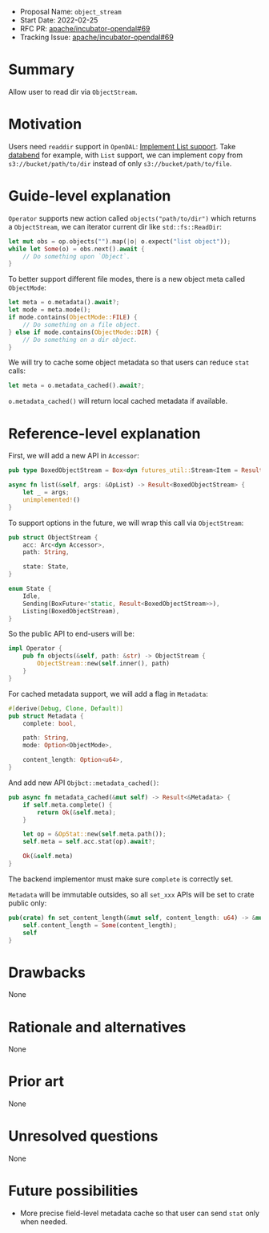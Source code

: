 - Proposal Name: `object_stream`
- Start Date: 2022-02-25
- RFC PR: [apache/incubator-opendal#69](https://github.com/apache/incubator-opendal/pull/69)
- Tracking Issue: [apache/incubator-opendal#69](https://github.com/apache/incubator-opendal/issues/69)

# Summary

Allow user to read dir via `ObjectStream`.

# Motivation

Users need `readdir` support in `OpenDAL`: [Implement List support](https://github.com/apache/incubator-opendal/issues/12). Take [databend] for example, with `List` support, we can implement copy from `s3://bucket/path/to/dir` instead of only `s3://bucket/path/to/file`.

# Guide-level explanation

`Operator` supports new action called `objects("path/to/dir")` which returns a `ObjectStream`, we can iterator current dir like `std::fs::ReadDir`:

```rust
let mut obs = op.objects("").map(|o| o.expect("list object"));
while let Some(o) = obs.next().await {
    // Do something upon `Object`.
}
```

To better support different file modes, there is a new object meta called `ObjectMode`:

```rust
let meta = o.metadata().await?;
let mode = meta.mode();
if mode.contains(ObjectMode::FILE) {
    // Do something on a file object.
} else if mode.contains(ObjectMode::DIR) {
    // Do something on a dir object.
}
```

We will try to cache some object metadata so that users can reduce `stat` calls:

```rust
let meta = o.metadata_cached().await?;
```

`o.metadata_cached()` will return local cached metadata if available.

# Reference-level explanation

First, we will add a new API in `Accessor`:

```rust
pub type BoxedObjectStream = Box<dyn futures_util::Stream<Item = Result<Object>> + Unpin + Send>;

async fn list(&self, args: &OpList) -> Result<BoxedObjectStream> {
    let _ = args;
    unimplemented!()
}
```

To support options in the future, we will wrap this call via `ObjectStream`:

```rust
pub struct ObjectStream {
    acc: Arc<dyn Accessor>,
    path: String,

    state: State,
}

enum State {
    Idle,
    Sending(BoxFuture<'static, Result<BoxedObjectStream>>),
    Listing(BoxedObjectStream),
}
```

So the public API to end-users will be:

```rust
impl Operator {
    pub fn objects(&self, path: &str) -> ObjectStream {
        ObjectStream::new(self.inner(), path)
    }
}
```

For cached metadata support, we will add a flag in `Metadata`:

```rust
#[derive(Debug, Clone, Default)]
pub struct Metadata {
    complete: bool,

    path: String,
    mode: Option<ObjectMode>,

    content_length: Option<u64>,
}
```

And add new API `Objbct::metadata_cached()`:

```rust
pub async fn metadata_cached(&mut self) -> Result<&Metadata> {
    if self.meta.complete() {
        return Ok(&self.meta);
    }

    let op = &OpStat::new(self.meta.path());
    self.meta = self.acc.stat(op).await?;

    Ok(&self.meta)
}
```

The backend implementor must make sure `complete` is correctly set.

`Metadata` will be immutable outsides, so all `set_xxx` APIs will be set to crate public only:

```rust
pub(crate) fn set_content_length(&mut self, content_length: u64) -> &mut Self {
    self.content_length = Some(content_length);
    self
}
```

# Drawbacks

None

# Rationale and alternatives

None

# Prior art

None

# Unresolved questions

None

# Future possibilities

- More precise field-level metadata cache so that user can send `stat` only when needed.

[databend]: https://github.com/datafuselabs/databend
